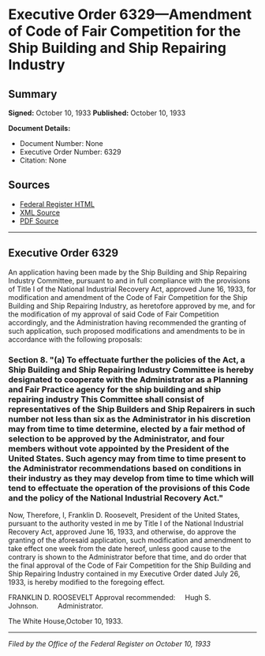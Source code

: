 # Executive Order 6329—Amendment of Code of Fair Competition for the Ship Building and Ship Repairing Industry

## Summary

**Signed:** October 10, 1933
**Published:** October 10, 1933

**Document Details:**
- Document Number: None
- Executive Order Number: 6329
- Citation: None

## Sources
- [Federal Register HTML](https://www.presidency.ucsb.edu/documents/executive-order-6329-amendment-code-fair-competition-for-the-ship-building-and-ship)
- [XML Source](None)
- [PDF Source](None)

---

## Executive Order 6329

An application having been made by the Ship Building and Ship Repairing Industry Committee, pursuant to and in full compliance with the provisions of Title I of the National Industrial Recovery Act, approved June 16, 1933, for modification and amendment of the Code of Fair Competition for the Ship Building and Ship Repairing Industry, as heretofore approved by me, and for the modification of my approval of said Code of Fair Competition accordingly, and the Administration having recommended the granting of such application, such proposed modifications and amendments to be in accordance with the following proposals:
### Section 8. "(a) To effectuate further the policies of the Act, a Ship Building and Ship Repairing Industry Committee is hereby designated to cooperate with the Administrator as a Planning and Fair Practice agency for the ship building and ship repairing industry This Committee shall consist of representatives of the Ship Builders and Ship Repairers in such number not less than six as the Administrator in his discretion may from time to time determine, elected by a fair method of selection to be approved by the Administrator, and four members without vote appointed by the President of the United States. Such agency may from time to time present to the Administrator recommendations based on conditions in their industry as they may develop from time to time which will tend to effectuate the operation of the provisions of this Code and the policy of the National Industrial Recovery Act."

Now, Therefore, I, Franklin D. Roosevelt, President of the United States, pursuant to the authority vested in me by Title I of the National Industrial Recovery Act, approved June 16, 1933, and otherwise, do approve the granting of the aforesaid application, such modification and amendment to take effect one week from the date hereof, unless good cause to the contrary is shown to the Administrator before that time, and do order that the final approval of the Code of Fair Competition for the Ship Building and Ship Repairing Industry contained in my Executive Order dated July 26, 1933, is hereby modified to the foregoing effect.

FRANKLIN D. ROOSEVELT
Approval recommended:     Hugh S. Johnson.          Administrator.

The White House,October 10, 1933.

---

*Filed by the Office of the Federal Register on October 10, 1933*
